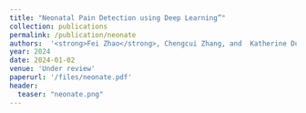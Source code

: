 ```yaml
---
title: "Neonatal Pain Detection using Deep Learning”"
collection: publications
permalink: /publication/neonate
authors:  '<strong>Fei Zhao</strong>, Chengcui Zhang, and  Katherine Dudding'
year: 2024
date: 2024-01-02 
venue: 'Under review'
paperurl: '/files/neonate.pdf'
header:
  teaser: "neonate.png"
---
```



